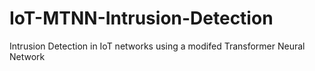 # IoT-MTNN-Intrusion-Detection
Intrusion Detection in IoT networks using a modifed Transformer Neural Network
